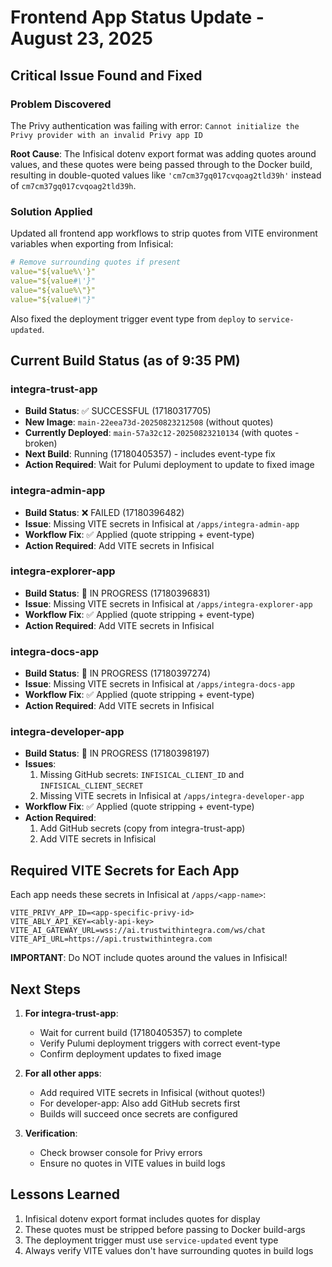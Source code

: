 # Frontend App Status Update - August 23, 2025

## Critical Issue Found and Fixed

### Problem Discovered
The Privy authentication was failing with error: `Cannot initialize the Privy provider with an invalid Privy app ID`

**Root Cause**: The Infisical dotenv export format was adding quotes around values, and these quotes were being passed through to the Docker build, resulting in double-quoted values like `'cm7cm37gq017cvqoag2tld39h'` instead of `cm7cm37gq017cvqoag2tld39h`.

### Solution Applied
Updated all frontend app workflows to strip quotes from VITE environment variables when exporting from Infisical:

```yaml
# Remove surrounding quotes if present
value="${value%\'}"
value="${value#\'}"
value="${value%\"}"
value="${value#\"}"
```

Also fixed the deployment trigger event type from `deploy` to `service-updated`.

## Current Build Status (as of 9:35 PM)

### integra-trust-app
- **Build Status**: ✅ SUCCESSFUL (17180317705) 
- **New Image**: `main-22eea73d-20250823212508` (without quotes)
- **Currently Deployed**: `main-57a32c12-20250823210134` (with quotes - broken)
- **Next Build**: Running (17180405357) - includes event-type fix
- **Action Required**: Wait for Pulumi deployment to update to fixed image

### integra-admin-app
- **Build Status**: ❌ FAILED (17180396482)
- **Issue**: Missing VITE secrets in Infisical at `/apps/integra-admin-app`
- **Workflow Fix**: ✅ Applied (quote stripping + event-type)
- **Action Required**: Add VITE secrets in Infisical

### integra-explorer-app  
- **Build Status**: 🔄 IN PROGRESS (17180396831)
- **Issue**: Missing VITE secrets in Infisical at `/apps/integra-explorer-app`
- **Workflow Fix**: ✅ Applied (quote stripping + event-type)
- **Action Required**: Add VITE secrets in Infisical

### integra-docs-app
- **Build Status**: 🔄 IN PROGRESS (17180397274)
- **Issue**: Missing VITE secrets in Infisical at `/apps/integra-docs-app`
- **Workflow Fix**: ✅ Applied (quote stripping + event-type)
- **Action Required**: Add VITE secrets in Infisical

### integra-developer-app
- **Build Status**: 🔄 IN PROGRESS (17180398197)
- **Issues**: 
  1. Missing GitHub secrets: `INFISICAL_CLIENT_ID` and `INFISICAL_CLIENT_SECRET`
  2. Missing VITE secrets in Infisical at `/apps/integra-developer-app`
- **Workflow Fix**: ✅ Applied (quote stripping + event-type)
- **Action Required**: 
  1. Add GitHub secrets (copy from integra-trust-app)
  2. Add VITE secrets in Infisical

## Required VITE Secrets for Each App

Each app needs these secrets in Infisical at `/apps/<app-name>`:

```
VITE_PRIVY_APP_ID=<app-specific-privy-id>
VITE_ABLY_API_KEY=<ably-api-key>
VITE_AI_GATEWAY_URL=wss://ai.trustwithintegra.com/ws/chat
VITE_API_URL=https://api.trustwithintegra.com
```

**IMPORTANT**: Do NOT include quotes around the values in Infisical!

## Next Steps

1. **For integra-trust-app**: 
   - Wait for current build (17180405357) to complete
   - Verify Pulumi deployment triggers with correct event-type
   - Confirm deployment updates to fixed image

2. **For all other apps**:
   - Add required VITE secrets in Infisical (without quotes!)
   - For developer-app: Also add GitHub secrets first
   - Builds will succeed once secrets are configured

3. **Verification**:
   - Check browser console for Privy errors
   - Ensure no quotes in VITE values in build logs

## Lessons Learned

1. Infisical dotenv export format includes quotes for display
2. These quotes must be stripped before passing to Docker build-args
3. The deployment trigger must use `service-updated` event type
4. Always verify VITE values don't have surrounding quotes in build logs